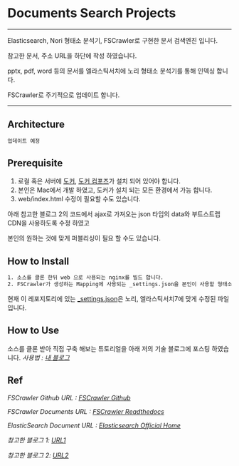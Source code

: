 # Documents Search Projects
* * *
Elasticsearch, Nori 형태소 분석기, FSCrawler로 구현한 문서 검색엔진 입니다.

참고한 문서, 주소 URL을 하단에 작성 하였습니다.

pptx, pdf, word 등의 문서를 엘라스틱서치에 노리 형태소 분석기를 통해 인덱싱 합니다.

FSCrawler로 주기적으로 업데이트 합니다.

***  

## Architecture
```xml
업데이트 예정
```

## Prerequisite
1. 로컬 혹은 서버에 [도커](https://docs.docker.com/get-docker/), [도커 컴포즈](https://docs.docker.com/compose/install/)가 설치 되어 있어야 합니다.
2. 본인은 Mac에서 개발 하였고, 도커가 설치 되는 모든 환경에서 가능 합니다.
3. web/index.html 수정이 필요할 수도 있습니다.

아래 참고한 블로그 2의 코드에서 ajax로 가져오는 json 타입의 data와 부트스트랩 CDN을 사용하도록 수정 하였고 

본인의 원하는 것에 맞게 퍼블리싱이 필요 할 수도 있습니다.

## How to Install 
```xml
1. 소스를 클론 한뒤 web 으로 사용되는 nginx를 빌드 합니다.
2. FSCrawler가 생성하는 Mapping에 사용되는 _settings.json을 본인이 사용할 형태소 분석기에 맞게 수정 합니다.
```
현재 이 레포지토리에 있는 [_settings.json](https://github.com/wsj31013/searchCrawler/blob/main/config/_default/7/_settings.json)은 노리, 엘라스틱서치7에 맞게 수정된 파일 입니다.



## How to Use
소스를 클론 받아 직접 구축 해보는 튜토리얼을 아래 저의 기술 블로그에 포스팅 하였습니다.
_사용법 : [내 블로그](https://cobain.me/2020/10/19/ElasticSearch-FSCrawler.html)_


## Ref
_FSCrawler Github URL : [FSCrawler Github](https://github.com/dadoonet/fscrawler)_

_FSCrawler Documents URL : [FSCrawler Readthedocs](https://fscrawler.readthedocs.io)_

_ElasticSearch Document URL : [Elasticsearch Official Home](https://www.elastic.co/guide/en/elastic-stack-get-started/current/get-started-docker.html)_

_참고한 블로그 1: [URL1](https://naggingmachine.tistory.com/830)_

_참고한 블로그 2: [URL2](https://blog.naver.com/icelemonteainkr/221828689765)_





